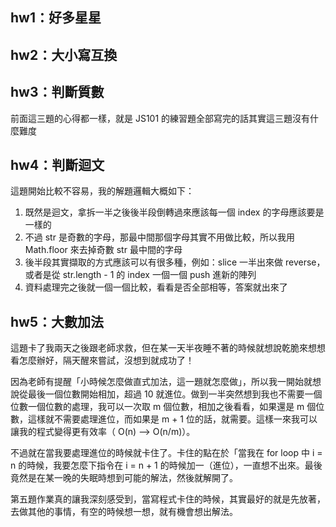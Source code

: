 ## hw1：好多星星
## hw2：大小寫互換
## hw3：判斷質數
前面這三題的心得都一樣，就是 JS101 的練習題全部寫完的話其實這三題沒有什麼難度

## hw4：判斷迴文
這題開始比較不容易，我的解題邏輯大概如下：
1. 既然是迴文，拿拆一半之後後半段倒轉過來應該每一個 index 的字母應該要是一樣的
2. 不過 str 是奇數的字母，那最中間那個字母其實不用做比較，所以我用 Math.floor 來去掉奇數 str 最中間的字母
3. 後半段其實擷取的方式應該可以有很多種，例如：slice 一半出來做 reverse，或者是從 str.length - 1 的 index 一個一個 push 進新的陣列
4. 資料處理完之後就一個一個比較，看看是否全部相等，答案就出來了

## hw5：大數加法
這題卡了我兩天之後跟老師求救，但在某一天半夜睡不著的時候就想說乾脆來想想看怎麼辦好，隔天醒來嘗試，沒想到就成功了！

因為老師有提醒「小時候怎麼做直式加法，這一題就怎麼做」，所以我一開始就想說從最後一個位數開始相加，超過 10 就進位。做到一半突然想到我也不需要一個位數一個位數的處理，我可以一次取 m 個位數，相加之後看看，如果還是 m 個位數，這樣就不需要處理進位，而如果是 m + 1 位的話，就需要。這樣一來我可以讓我的程式變得更有效率（ O(n) --> O(n/m)）。

不過就在當我要處理進位的時候就卡住了。卡住的點在於「當我在 for loop 中 i = n 的時候，我要怎麼下指令在 i = n + 1 的時候加一（進位），一直想不出來。最後竟然是在某一晚的失眠時想到可能的解法，然後就解開了。

第五題作業真的讓我深刻感受到，當寫程式卡住的時候，其實最好的就是先放著，去做其他的事情，有空的時候想一想，就有機會想出解法。